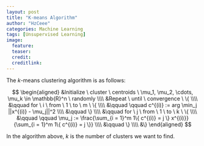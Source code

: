 ```yaml
---
layout: post
title: "K-means Algorithm"
author: "HzCeee"
categories: Machine Learning
tags: [Unsupervised Learning]
image:
  feature: 
  teaser: 
  credit:
  creditlink:
---
```


The $k$-means clustering algorithm is as follows:

$$
\begin{aligned}
&Initialize \ cluster \ centroids \ \mu_1, \mu_2, \cdots, \mu_k \in \mathbb{R}^n \ randomly \\\\
&Repeat \ until \ convergence \ \{ \\\\
&\qquad for \ i \ from \ 1 \ to \ m  \ \{ \\\\
&\qquad \qquad c^{(i)} := arg \min_j ||x^{(i)} - \mu_j||^2 \\\\
&\qquad \} \\\\
&\qquad for \ j \ from \ 1 \ to \ k  \ \{ \\\\
&\qquad \qquad \mu_j := \frac{\sum_{i = 1}^m 1\{ c^{(i)} = j \} x^{(i)}}{\sum_{i = 1}^m 1\{ c^{(i)} = j \}} \\\\
&\qquad \} \\\\
&\}
\end{aligned}
$$

In the algorithm above, $k$ is the number of clusters we want to find.

